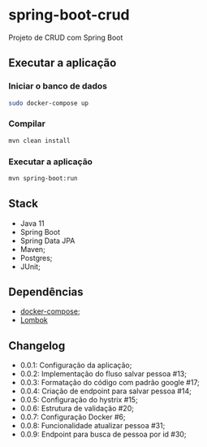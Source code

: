 # spring-boot-crud
Projeto de CRUD com Spring Boot

## Executar a aplicação
### Iniciar o banco de dados
```bash
sudo docker-compose up
```
### Compilar
```bash
mvn clean install
```
### Executar a aplicação
```bash
mvn spring-boot:run
```

## Stack
* Java 11
* Spring Boot
* Spring Data JPA
* Maven;
* Postgres;
* JUnit;

## Dependências
* [docker-compose](https://docs.docker.com/compose/install/#install-compose);
* [Lombok](https://projectlombok.org/)


## Changelog
- 0.0.1: Configuração da aplicação;
- 0.0.2: Implementação do fluso salvar pessoa #13;
- 0.0.3: Formatação do código com padrão google #17;
- 0.0.4: Criação de endpoint para salvar pessoa #14;
- 0.0.5: Configuração do hystrix #15;
- 0.0.6: Estrutura de validação #20;
- 0.0.7: Configuração Docker #6;
- 0.0.8: Funcionalidade atualizar pessoa #31;
- 0.0.9: Endpoint para busca de pessoa por id #30;
